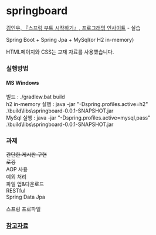 # springboard
<a href="http://aladin.kr/p/TedbB">김인우, 『스프링 부트 시작하기』, 프로그래밍 인사이트</a> - 실습

Spring Boot + Spring Jpa + MySql(or H2 in-memory)

HTML페이지와 CSS는 교재 자료를 사용했습니다.

### 실행방법 
#### MS Windows
빌드 : ./gradlew.bat build </br>
    h2 in-memory 실행 : java -jar "-Dspring.profiles.active=h2" .\build\libs\springboard-0.0.1-SNAPSHOT.jar </br>
    MySql 실행 : java -jar "-Dspring.profiles.active=mysql,pass" .\build\libs\springboard-0.0.1-SNAPSHOT.jar

### 과제
<del>간단한 게시판 구현</del> </br>
<del>로깅</del></br>
AOP 사용</br>
예외 처리</br>
파일 업&다운로드</br>
RESTful</br>
Spring Data Jpa</br>

스프링 프로파일</br>

### <a href="https://github.com/sb33333/springboard/blob/master/reference.txt">참고자료</a>
